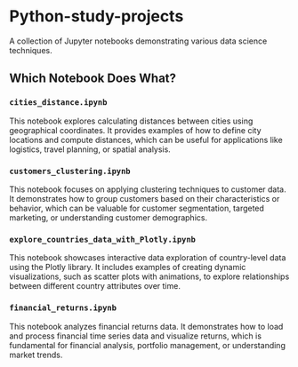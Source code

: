 # Python-study-projects

A collection of Jupyter notebooks demonstrating various data science techniques.

## Which Notebook Does What?

### `cities_distance.ipynb`

This notebook explores calculating distances between cities using geographical coordinates. It provides examples of how to define city locations and compute distances, which can be useful for applications like logistics, travel planning, or spatial analysis.

### `customers_clustering.ipynb`

This notebook focuses on applying clustering techniques to customer data. It demonstrates how to group customers based on their characteristics or behavior, which can be valuable for customer segmentation, targeted marketing, or understanding customer demographics.

### `explore_countries_data_with_Plotly.ipynb`

This notebook showcases interactive data exploration of country-level data using the Plotly library. It includes examples of creating dynamic visualizations, such as scatter plots with animations, to explore relationships between different country attributes over time.

### `financial_returns.ipynb`

This notebook analyzes financial returns data. It demonstrates how to load and process financial time series data and visualize returns, which is fundamental for financial analysis, portfolio management, or understanding market trends.
